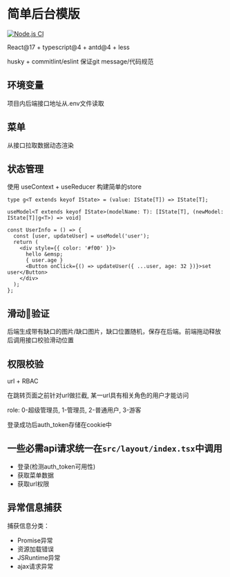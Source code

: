 <!--
 * @Author: mrrs878@foxmail.com
 * @Date: 2021-02-23 10:19:55
 * @LastEditTime: 2021-04-22 17:20:14
 * @LastEditors: Please set LastEditors
 * @Description: In User Settings Edit
 * @FilePath: /dashboard_template/README.md
-->
# 简单后台模版

[![Node.js CI](https://github.com/mrrs878/dashboard_template/actions/workflows/node.js.yml/badge.svg)](https://github.com/mrrs878/dashboard_template/actions/workflows/node.js.yml)

React@17 + typescript@4 + antd@4 + less

husky + commitlint/eslint 保证git message/代码规范

## 环境变量

项目内后端接口地址从.env文件读取

## 菜单

从接口拉取数据动态渲染

## 状态管理

使用 useContext + useReducer 构建简单的store

`type g<T extends keyof IState> = (value: IState[T]) => IState[T];`

`useModel<T extends keyof IState>(modelName: T): [IState[T], (newModel: IState[T]|g<T>) => void]`

```tsx
const UserInfo = () => {
  const [user, updateUser] = useModel('user');
  return (
    <div style={{ color: '#f00' }}>
      hello &emsp;
      { user.age }
      <Button onClick={() => updateUser({ ...user, age: 32 })}>set user</Button>
    </div>
  );
};
```


## 滑动🧩验证

后端生成带有缺口的图片/缺口图片，缺口位置随机，保存在后端。前端拖动释放后调用接口校验滑动位置

## 权限校验

url + RBAC

在跳转页面之前针对url做拦截, 某一url具有相关角色的用户才能访问

role: 0-超级管理员, 1-管理员, 2-普通用户, 3-游客

登录成功后auth_token存储在cookie中

## 一些必需api请求统一在`src/layout/index.tsx`中调用

- 登录(检测auth_token可用性)
- 获取菜单数据
- 获取url权限

## 异常信息捕获

捕获信息分类：

- Promise异常
- 资源加载错误
- JSRuntime异常
- ajax请求异常

